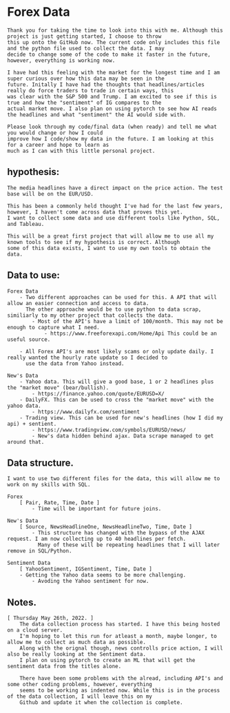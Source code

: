 # Forex Data

    Thank you for taking the time to look into this with me. Although this project is just getting started, I choose to throw
    this up onto the GitHub now. The current code only includes this file and the python file used to collect the data. I may
    decide to change some of the code to make it faster in the future, however, everything is working now.

    I have had this feeling with the market for the longest time and I am super curious over how this data may be seen in the
    future. Initally I have had the thoughts that headlines/articles really do force traders to trade in certain ways, this
    was clear with the S&P 500 and Trump. I am excited to see if this is true and how the "sentiment" of IG compares to the
    actual market move. I also plan on using pytorch to see how AI reads the headlines and what "sentiment" the AI would side with.

    Please look through my code/final data (when ready) and tell me what you would change or how I could
    improve how I code/show my data in the future. I am looking at this for a career and hope to learn as
    much as I can with this little personal project.

## hypothesis:

    The media headlines have a direct impact on the price action. The test base will be on the EUR/USD.

    This has been a commonly held thought I've had for the last few years, however, I haven't come across data that proves this yet.
    I want to collect some data and use different tools like Python, SQL, and Tableau.

    This will be a great first project that will allow me to use all my known tools to see if my hypothesis is correct. Although
    some of this data exists, I want to use my own tools to obtain the data.

## Data to use:

    Forex Data
        - Two different approaches can be used for this. A API that will allow an easier connection and access to data.
          The other approache would be to use python to data scrap, similiarly to my other project that collects the data.
            - Most of the API's have a limit of 100/month. This may not be enough to capture what I need.
                - https://www.freeforexapi.com/Home/Api This could be an useful source.

        - All Forex API's are most likely scams or only update daily. I really wanted the hourly rate update so I decided to
          use the data from Yahoo instead.

    New's Data 
        - Yahoo data. This will give a good base, 1 or 2 headlines plus the "market move" (bear/bullish).
            - https://finance.yahoo.com/quote/EURUSD=X/
        - DailyFX. This can be used to cross the "market move" with the yahoo data.
            - https://www.dailyfx.com/sentiment
        - Trading view. This can be used for new's headlines (how I did my api) + sentient.
            - https://www.tradingview.com/symbols/EURUSD/news/
            - New's data hidden behind ajax. Data scrape managed to get around that.

## Data structure.

    I want to use two different files for the data, this will allow me to work on my skills with SQL.

    Forex
        [ Pair, Rate, Time, Date ]
            - Time will be important for future joins.

    New's Data
        [ Source, NewsHeadlineOne, NewsHeadlineTwo, Time, Date ]
            - This structure has changed with the bypass of the AJAX request. I am now collecting up to 40 headlines per fetch.
              Many of these will be repeating headlines that I will later remove in SQL/Python.

    Sentiment Data
        [ YahooSentiment, IGSentiment, Time, Date ]
        - Getting the Yahoo data seems to be more challenging.
            - Avoding the Yahoo sentiment for now.

## Notes.

    [ Thursday May 26th, 2022. ]
        The data collection process has started. I have this being hosted on a cloud server.
        I'm hoping to let this run for atleast a month, maybe longer, to allow me to collect as much data as possible.
        Along with the orignal though, news controlls price action, I will also be really looking at the Sentiment data.
        I plan on using pytorch to create an ML that will get the sentiment data from the titles alone.

        There have been some problems with the alread, including API's and some other coding problems, however, everything
        seems to be working as indented now. While this is in the process of the data collection, I will leave this on my
        Github and update it when the collection is complete.
